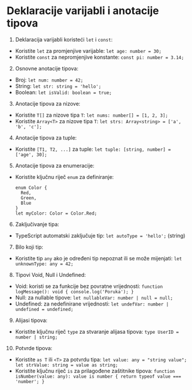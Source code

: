 # Deklaracije varijabli i anotacije tipova

1. Deklaracija varijabli koristeći `let` i `const`:

- Koristite `let` za promjenjive varijable: `let age: number = 30;`
- Koristite `const` za nepromjenjive konstante: `const pi: number = 3.14;`

2. Osnovne anotacije tipova:

- Broj: `let num: number = 42;`
- String: `let str: string = 'hello';`
- Boolean: `let isValid: boolean = true;`

3. Anotacije tipova za nizove:

- Koristite `T[]` za nizove tipa `T`: `let nums: number[] = [1, 2, 3];`
- Koristite `Array<T>` za nizove tipa `T`: `let strs: Array<string> = ['a', 'b', 'c'];`

4. Anotacije tipova za tuple:

- Koristite `[T1, T2, ...]` za tuple: `let tuple: [string, number] = ['age', 30];`

5. Anotacije tipova za enumeracije:

- Koristite ključnu riječ `enum` za definiranje:
  ```
  enum Color {
    Red,
    Green,
    Blue
  }
  let myColor: Color = Color.Red;
  ```

6. Zaključivanje tipa:

- TypeScript automatski zaključuje tip: `let autoType = 'hello';` (string)

7. Bilo koji tip:

- Koristite tip `any` ako je određeni tip nepoznat ili se može mijenjati: `let unknownType: any = 42;`

8. Tipovi Void, Null i Undefined:

- Void: koristi se za funkcije bez povratne vrijednosti: `function logMessage(): void { console.log('Poruka'); }`
- Null: za nullable tipove: `let nullableVar: number | null = null;`
- Undefined: za nedefinirane vrijednosti: `let undefVar: number | undefined = undefined;`

9. Alijasi tipova:

- Koristite ključnu riječ `type` za stvaranje alijasa tipova: `type UserID = number | string;`

10. Potvrde tipova:

- Koristite `as T` ili `<T>` za potvrdu tipa: `let value: any = "string value"; let strValue: string = value as string;`
- Koristite ključnu riječ `is` za prilagođene zaštitnike tipova: `function isNumber(value: any): value is number { return typeof value === 'number'; }`
